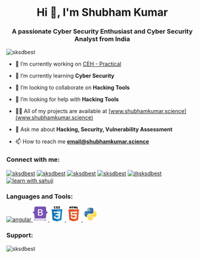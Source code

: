 <h1 align="center">Hi 👋, I'm Shubham Kumar</h1>
<h3 align="center">A passionate Cyber Security Enthusiast and Cyber Security Analyst from India</h3>

<p align="left"> <img src="https://komarev.com/ghpvc/?username=sksdbest&label=Profile%20views&color=0e75b6&style=flat" alt="sksdbest" /> </p>

- 🔭 I’m currently working on [CEH - Practical](https://github.com/sksdbest/CEH-Practical-Notes-)

- 🌱 I’m currently learning **Cyber Security**

- 👯 I’m looking to collaborate on **Hacking Tools**

- 🤝 I’m looking for help with **Hacking Tools**

- 👨‍💻 All of my projects are available at [www.shubhamkumar.science](www.shubhamkumar.science)

- 💬 Ask me about **Hacking, Security, Vulnerability Assessment**

- 📫 How to reach me **email@shubhamkumar.science**

<h3 align="left">Connect with me:</h3>
<p align="left">
<a href="https://twitter.com/sksdbest" target="blank"><img align="center" src="https://raw.githubusercontent.com/rahuldkjain/github-profile-readme-generator/master/src/images/icons/Social/twitter.svg" alt="sksdbest" height="30" width="40" /></a>
<a href="https://linkedin.com/in/sksdbest" target="blank"><img align="center" src="https://raw.githubusercontent.com/rahuldkjain/github-profile-readme-generator/master/src/images/icons/Social/linked-in-alt.svg" alt="sksdbest" height="30" width="40" /></a>
<a href="https://fb.com/sksdbest" target="blank"><img align="center" src="https://raw.githubusercontent.com/rahuldkjain/github-profile-readme-generator/master/src/images/icons/Social/facebook.svg" alt="sksdbest" height="30" width="40" /></a>
<a href="https://instagram.com/sksdbest" target="blank"><img align="center" src="https://raw.githubusercontent.com/rahuldkjain/github-profile-readme-generator/master/src/images/icons/Social/instagram.svg" alt="sksdbest" height="30" width="40" /></a>
<a href="https://medium.com/@sksdbest" target="blank"><img align="center" src="https://raw.githubusercontent.com/rahuldkjain/github-profile-readme-generator/master/src/images/icons/Social/medium.svg" alt="@sksdbest" height="30" width="40" /></a>
<a href="https://www.youtube.com/c/learn with sahuji" target="blank"><img align="center" src="https://raw.githubusercontent.com/rahuldkjain/github-profile-readme-generator/master/src/images/icons/Social/youtube.svg" alt="learn with sahuji" height="30" width="40" /></a>
</p>

<h3 align="left">Languages and Tools:</h3>
<p align="left"> <a href="https://angular.io" target="_blank" rel="noreferrer"> <img src="https://angular.io/assets/images/logos/angular/angular.svg" alt="angular" width="40" height="40"/> </a> <a href="https://getbootstrap.com" target="_blank" rel="noreferrer"> <img src="https://raw.githubusercontent.com/devicons/devicon/master/icons/bootstrap/bootstrap-plain-wordmark.svg" alt="bootstrap" width="40" height="40"/> </a> <a href="https://www.w3schools.com/css/" target="_blank" rel="noreferrer"> <img src="https://raw.githubusercontent.com/devicons/devicon/master/icons/css3/css3-original-wordmark.svg" alt="css3" width="40" height="40"/> </a> <a href="https://www.w3.org/html/" target="_blank" rel="noreferrer"> <img src="https://raw.githubusercontent.com/devicons/devicon/master/icons/html5/html5-original-wordmark.svg" alt="html5" width="40" height="40"/> </a> <a href="https://www.python.org" target="_blank" rel="noreferrer"> <img src="https://raw.githubusercontent.com/devicons/devicon/master/icons/python/python-original.svg" alt="python" width="40" height="40"/> </a> </p>

<h3 align="left">Support:</h3>
<p><a href="https://www.buymeacoffee.com/sksdbest"> <img align="left" src="https://cdn.buymeacoffee.com/buttons/v2/default-yellow.png" height="50" width="210" alt="sksdbest" /></a></p><br><br>

